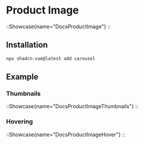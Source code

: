 # Product Image

::Showcase{name="DocsProductImage"}
::


## Installation

```bash
npx shadcn-vue@latest add carousel
```


## Example

### Thumbnails

::Showcase{name="DocsProductImageThumbnails"}
::

### Hovering

::Showcase{name="DocsProductImageHover"}
::
